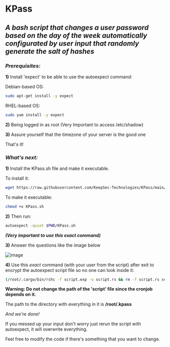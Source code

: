 # KPass

## *A bash script that changes a user password based on the day of the week automatically configurated by user input that randomly generate the salt of hashes*

### ***Prerequisites:***

**1)** Install 'expect' to be able to use the autoexpect command:

Debian-based OS: 
```bash
sudo apt-get install -y expect
```
RHEL-based OS: 
```bash
sudo yum install -y expect
```
**2)** Being logged in as root (Very Important to access /etc/shadow)

**3)** Assure yourself that the timezone of your server is the good one

That's it!

### ***What's next:***

**1)** Install the KPass.sh file and make it executable.

To install it: 

```bash
wget https://raw.githubusercontent.com/KeepSec-Technologies/KPass/main/KPass.sh
```

To make it executable:
```bash
chmod +x KPass.sh
```
**2)** Then run: 
```bash
autoexpect -quiet $PWD/KPass.sh
```
***(Very important to use this exact command)***

**3)** Answer the questions like the image below

![image](https://user-images.githubusercontent.com/108779415/177899289-40cfa492-59d2-4fd5-9fd1-b837a9db0627.png)



**4)** Use this *exact* command (with your user from the script) after exit to encrypt the autoexpect script file so no one can look inside it:
```bash
(/root/.cargo/bin/rshc -f script.exp -o script.rs && rm -f script.rs script.exp.rs script.exp && mv script /root/.kpass/[YOUR USER]) &> /dev/null
```


**Warning: Do not change the path of the 'script' file since the cronjob depends on it.**

The path to the directory with everything in it is **/root/.kpass**

*And we're done!*

If you messed up your input don't worry just rerun the script with autoexpect, it will overwrite everything.

Feel free to modify the code if there's something that you want to change.
